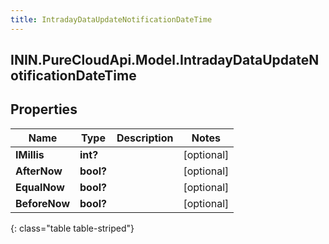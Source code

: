 ```yaml
---
title: IntradayDataUpdateNotificationDateTime
---
```

## ININ.PureCloudApi.Model.IntradayDataUpdateNotificationDateTime

## Properties

|Name | Type | Description | Notes|
|------------ | ------------- | ------------- | -------------|
| **IMillis** | **int?** |  | [optional] |
| **AfterNow** | **bool?** |  | [optional] |
| **EqualNow** | **bool?** |  | [optional] |
| **BeforeNow** | **bool?** |  | [optional] |
{: class="table table-striped"}


